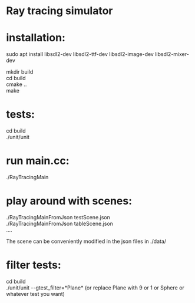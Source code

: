 # Ray tracing simulator

# installation:
sudo apt install libsdl2-dev libsdl2-ttf-dev libsdl2-image-dev libsdl2-mixer-dev

mkdir build  
cd build  
cmake ..  
make  

# tests:
cd build  
./unit/unit  

# run main.cc:
./RayTracingMain

# play around with scenes:
./RayTracingMainFromJson testScene.json  
./RayTracingMainFromJson tableScene.json  
....

The scene can be conveniently modified in the json files in ./data/

# filter tests:
cd build  
./unit/unit --gtest_filter=\*Plane\* (or replace Plane with 9 or 1 or Sphere or whatever test you want)  
